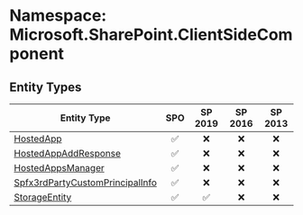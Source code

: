 # Namespace: Microsoft.SharePoint.ClientSideComponent

## Entity Types

Entity Type | SPO | SP 2019 | SP 2016 | SP 2013
----------|:---:|:-------:|:-------:|:-------:
[HostedApp](./EntityTypes/HostedApp.md) | ✅ | ❌ | ❌ | ❌
[HostedAppAddResponse](./EntityTypes/HostedAppAddResponse.md) | ✅ | ❌ | ❌ | ❌
[HostedAppsManager](./EntityTypes/HostedAppsManager.md) | ✅ | ❌ | ❌ | ❌
[Spfx3rdPartyCustomPrincipalInfo](./EntityTypes/Spfx3rdPartyCustomPrincipalInfo.md) | ✅ | ❌ | ❌ | ❌
[StorageEntity](./EntityTypes/StorageEntity.md) | ✅ | ✅ | ❌ | ❌